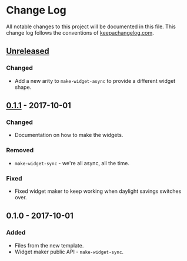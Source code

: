 # Change Log
All notable changes to this project will be documented in this file. This change log follows the conventions of [keepachangelog.com](http://keepachangelog.com/).

## [Unreleased]
### Changed
- Add a new arity to `make-widget-async` to provide a different widget shape.

## [0.1.1] - 2017-10-01
### Changed
- Documentation on how to make the widgets.

### Removed
- `make-widget-sync` - we're all async, all the time.

### Fixed
- Fixed widget maker to keep working when daylight savings switches over.

## 0.1.0 - 2017-10-01
### Added
- Files from the new template.
- Widget maker public API - `make-widget-sync`.

[Unreleased]: https://github.com/your-name/html-templating/compare/0.1.1...HEAD
[0.1.1]: https://github.com/your-name/html-templating/compare/0.1.0...0.1.1
